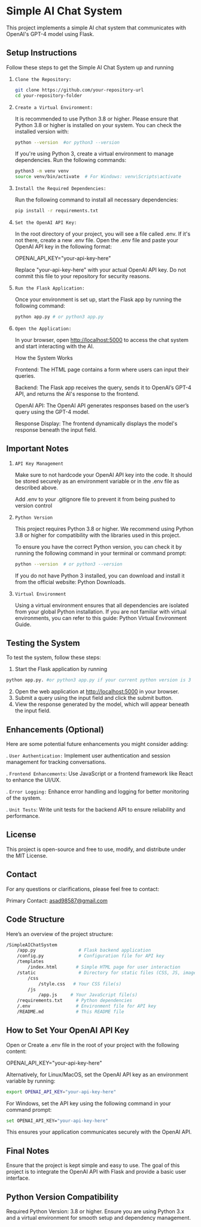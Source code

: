# Simple AI Chat System

This project implements a simple AI chat system that communicates with OpenAI's GPT-4 model using Flask.

## Setup Instructions

Follow these steps to get the Simple AI Chat System up and running

1. `Clone the Repository:`

    ``` bash
    git clone https://github.com/your-repository-url
    cd your-repository-folder
    ```

2. `Create a Virtual Environment:`

    It is recommended to use Python 3.8 or higher. Please ensure that Python 3.8 or higher is installed on your system. You can check the installed version with:

    ``` bash
    python --version  #or python3 --version
    ```

    If you're using Python 3, create a virtual environment to manage dependencies. Run the following commands:

    ``` bash
    python3 -m venv venv
    source venv/bin/activate  # For Windows: venv\Scripts\activate
    ```

3. `Install the Required Dependencies:`

    Run the following command to install all necessary dependencies:

    ```bash
    pip install -r requirements.txt
    ```

4. `Set the OpenAI API Key:`

    In the root directory of your project, you will see a file called .env. If it's not there, create a new .env file.
    Open the .env file and paste your OpenAI API key in the following format:

    OPENAI_API_KEY="your-api-key-here"

    Replace "your-api-key-here" with your actual OpenAI API key. Do not commit this file to your repository for security reasons.

5. `Run the Flask Application:`

    Once your environment is set up, start the Flask app by running the following command:

    ```bash
    python app.py # or python3 app.py
    ```

6. `Open the Application:`

    In your browser, open <http://localhost:5000> to access the chat system and start interacting with the AI.

    How the System Works

    Frontend: The HTML page contains a form where users can input their queries.

    Backend: The Flask app receives the query, sends it to OpenAI’s GPT-4 API, and returns the AI's response to the frontend.

    OpenAI API: The OpenAI API generates responses based on the user’s query using the GPT-4 model.

    Response Display: The frontend dynamically displays the model's response beneath the input field.

## Important Notes

1. `API Key Management`

    Make sure to not hardcode your OpenAI API key into the code. It should be stored securely as an environment variable or in the .env file as described above.

    Add .env to your .gitignore file to prevent it from being pushed to version control

2. `Python Version`

    This project requires Python 3.8 or higher. We recommend using Python 3.8 or higher for compatibility with the libraries used in this project.

    To ensure you have the correct Python version, you can check it by running the following command in your terminal or command prompt:

    ```bash
    python --version  # or python3 --version
    ```

    If you do not have Python 3 installed, you can download and install it from the official website: Python Downloads.

3. `Virtual Environment`

    Using a virtual environment ensures that all dependencies are isolated from your global Python installation. If you are not familiar with virtual environments, you can refer to this guide: Python Virtual Environment Guide.

## Testing the System
To test the system, follow these steps:

1. Start the Flask application by running

```bash
python app.py. #or python3 app.py if your current python version is 3
```

2. Open the web application at <http://localhost:5000> in your browser.
3. Submit a query using the input field and click the submit button.
4. View the response generated by the model, which will appear beneath the input field.

## Enhancements (Optional)

Here are some potential future enhancements you might consider adding:

. `User Authentication:` Implement user authentication and session management for tracking conversations.

. `Frontend Enhancements`: Use JavaScript or a frontend framework like React to enhance  the UI/UX.

. `Error Logging:` Enhance error handling and logging for better monitoring of the system.

. `Unit Tests`: Write unit tests for the backend API to ensure reliability and performance.

## License

This project is open-source and free to use, modify, and distribute under the MIT License.

## Contact

For any questions or clarifications, please feel free to contact:

Primary Contact: <asad98587@gmail.com>

## Code Structure

Here’s an overview of the project structure:

```bash
/SimpleAIChatSystem
    /app.py                # Flask backend application
    /config.py             # Configuration file for API key
    /templates
        /index.html       # Simple HTML page for user interaction
    /static                # Directory for static files (CSS, JS, images)
        /css
            /style.css   # Your CSS file(s)
        /js
            /app.js     # Your JavaScript file(s)
    /requirements.txt     # Python dependencies
    /.env                 # Environment file for API key
    /README.md            # This README file
```

## How to Set Your OpenAI API Key

Open or Create a .env file in the root of your project with the following content:

OPENAI_API_KEY="your-api-key-here"

Alternatively, for Linux/MacOS, set the OpenAI API key as an environment variable by running:

```bash
export OPENAI_API_KEY="your-api-key-here"
```

For Windows, set the API key using the following command in your command prompt:

```bash
set OPENAI_API_KEY="your-api-key-here"
```

This ensures your application communicates securely with the OpenAI API.

## Final Notes

Ensure that the project is kept simple and easy to use. The goal of this project is to integrate the OpenAI API with Flask and provide a basic user interface.

## Python Version Compatibility

Required Python Version: 3.8 or higher.
Ensure you are using Python 3.x and a virtual environment for smooth setup and dependency management.
